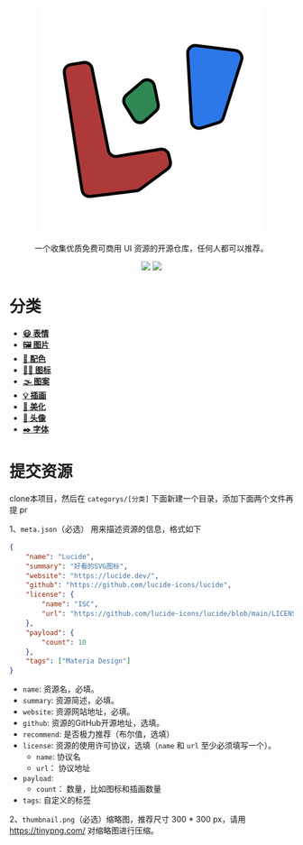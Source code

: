 


<p align="center">
    <img src="logo.svg" />
</p>


<p  align="center">一个收集优质免费可商用 UI 资源的开源仓库，任何人都可以推荐。</p>
<p  align="center">
<img src="https://img.shields.io/github/issues-pr-raw/bimohxh/uiset?label=pull%20request" />
    <img src="https://img.shields.io/github/license/bimohxh/uiset" />
</p>

# 分类


- [**😃 表情**](categorys/emoji)
- [**🖼️ 图片**](categorys/image)
- [**🎨 配色**](categorys/color)
- [**🏳️‍🌈 图标**](categorys/icon)
- [**🌫️ 图案**](categorys/pattern)
- [**💡 插画**](categorys/illustration)
- [**🎉 美化**](categorys/beautify)
- [**🤠 头像**](categorys/avatar)
- [**✒️ 字体**](categorys/font)



# 提交资源

clone本项目，然后在 `categorys/[分类]` 下面新建一个目录，添加下面两个文件再提 pr

1、`meta.json`（必选） 用来描述资源的信息，格式如下

```json
{
    "name": "Lucide",
    "summary": "好看的SVG图标",
    "website": "https://lucide.dev/",
    "github": "https://github.com/lucide-icons/lucide",
    "license": {
        "name": "ISC",
        "url": "https://github.com/lucide-icons/lucide/blob/main/LICENSE"
    },
    "payload": {
        "count": 10
    },
    "tags": ["Materia Design"]
}
```

- `name`: 资源名，必填。
- `summary`: 资源简述，必填。
- `website`: 资源网站地址，必填。
- `github`: 资源的GitHub开源地址，选填。
- `recommend`: 是否极力推荐（布尔值，选填）
- `license`: 资源的使用许可协议，选填（`name` 和 `url` 至少必须填写一个）。
    - `name`: 协议名
    - `url`： 协议地址
- `payload`:
    - `count`： 数量，比如图标和插画数量
- `tags`: 自定义的标签


2、`thumbnail.png`（必选）缩略图，推荐尺寸 300 * 300 px，请用 https://tinypng.com/ 对缩略图进行压缩。
